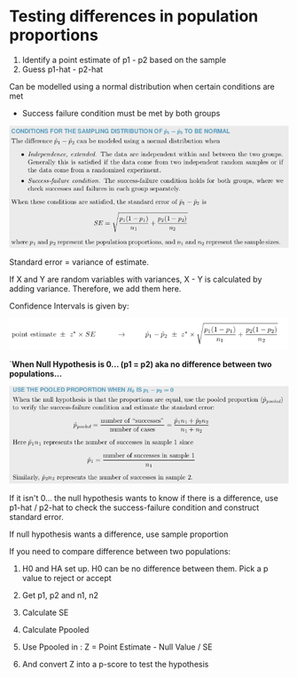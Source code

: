 # Testing differences in population proportions

1. Identify a point estimate of p1 - p2 based on the sample
2. Guess p1-hat - p2-hat

Can be modelled using a normal distribution when certain conditions are met 

- Success failure condition must be met by both groups

![Testing%20differences%20in%20population%20proportions%2076c9bbc7347340738bc221ddfc5aa04f/Untitled.png](Testing%20differences%20in%20population%20proportions%2076c9bbc7347340738bc221ddfc5aa04f/Untitled.png)

Standard error = variance of estimate.

If X and Y are random variables with variances, X - Y is calculated by adding variance. Therefore, we add them here.

Confidence Intervals is given by:

![Testing%20differences%20in%20population%20proportions%2076c9bbc7347340738bc221ddfc5aa04f/Untitled%201.png](Testing%20differences%20in%20population%20proportions%2076c9bbc7347340738bc221ddfc5aa04f/Untitled%201.png)

`**When Null Hypothesis is 0... (p1 = p2) aka no difference between two populations...**

![Testing%20differences%20in%20population%20proportions%2076c9bbc7347340738bc221ddfc5aa04f/Untitled%202.png](Testing%20differences%20in%20population%20proportions%2076c9bbc7347340738bc221ddfc5aa04f/Untitled%202.png)

If it isn't 0... the null hypothesis wants to know if there is a difference, use p1-hat / p2-hat to check the success-failure condition and construct standard error.

If null hypothesis wants a difference, use sample proportion 

If you need to compare difference between two populations:
1. H0 and HA set up. H0 can be no difference between them. Pick a p value to reject or accept

2. Get p1, p2 and n1, n2

3. Calculate SE

4. Calculate Ppooled

5. Use Ppooled in : Z = Point Estimate - Null Value / SE 

6. And convert Z into a p-score to test the hypothesis